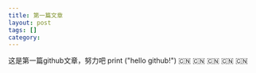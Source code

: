 ```yaml
---
title: 第一篇文章
layout: post
tags: []
category: 
---
```

这是第一篇github文章，努力吧
    print ("hello github!")
:cn: :cn: :cn: :cn: :cn: